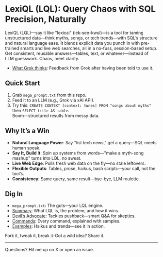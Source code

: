 # LexiQL (LQL): Query Chaos with SQL Precision, Naturally

LexiQL (LQL)—say it like "lexical" (lek-see-kwul)—is a tool for taming unstructured data—think myths, songs, or tech trends—with SQL’s structure and natural language ease. It blends explicit data you punch in with pre-trained smarts and live web searches, all in a no-fuss, session-based setup. Get consistent, reusable answers—tables, text, or whatever—instead of LLM guesswork. Chaos, meet clarity.

- [What Grok thinks](docs/groks_feedback.md): Feedback from Grok after having been told to use it.

## Quick Start
1. Grab `mega_prompt.txt` from this repo.  
2. Feed it to an LLM (e.g., Grok via xAI API).  
3. Try this: `CREATE CONTEXT [context: tunes] FROM "songs about myths"` then `SELECT title AS table`.  
Boom—structured results from messy data.

## Why It’s a Win
- **Natural Language Power**: Say "list tech news," get a query—SQL meets human speak.  
- **Say It, Build It**: Spin up systems from words—"make a myth-song mashup" turns into LQL, no sweat.  
- **Live Web Edge**: Pulls fresh web data on the fly—no stale leftovers.  
- **Flexible Outputs**: Tables, prose, haikus, bash scripts—your call, not the tool’s.  
- **Consistency**: Same query, same result—bye-bye, LLM roulette.

## Dig In
- `mega_prompt.txt`: The guts—your LQL engine.  
- [Summary](docs/summary.md): What LQL is, the problem, and how it wins.  
- [Devil’s Advocate](docs/devils_advocate.md): Tackles pushback—smart Q&A for skeptics.  
- [Commands](docs/commands.md): Every command, explained with samples.  
- [Examples](docs/examples.md): Haikus and trends—see it in action.

Fork it, tweak it, break it-Got a wild idea? Share it.

---
Questions? Hit me up on X or open an issue.
